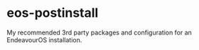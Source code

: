 # eos-postinstall
My recommended 3rd party packages and configuration for an EndeavourOS installation.
